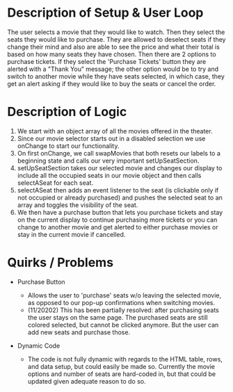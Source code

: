 # Description of Setup & User Loop #

The user selects a movie that they would like to watch. Then they select the seats they would like to purchase. They are allowed to deselect seats if they change their mind and also are able to see the price and what their total is based on how many seats they have chosen.  Then there are 2 options to purchase tickets. If they select the 'Purchase Tickets' button they are alerted with a "Thank You" message; the other option would be to try and switch to another movie while they have seats selected, in which case, they get an alert asking if they would like to buy the seats or cancel the order.  


# Description of Logic #

1. We start with an object array of all the movies offered in the theater.
2. Since our movie selector starts out in a disabled selection we use onChange to start our functionality.
3. On first onChange, we call swapMovies that both resets our labels to a beginning state and calls our very important setUpSeatSection.
4. setUpSeatSection takes our selected movie and changes our display to include all the occupied seats in our movie object and then calls selectASeat for each seat.
5. selectASeat then adds an event listener to the seat (is clickable only if not occupied or already purchased) and pushes the selected seat to an array and toggles the visibility of the seat.
6. We then have a purchase button that lets you purchase tickets and stay on the current display to continue purchasing more tickets or you can change to another movie and get alerted to either purchase movies or stay in the current movie if cancelled.


# Quirks / Problems #

* Purchase Button
  * Allows the user to 'purchase' seats w/o leaving the selected movie, as opposed to our pop-up confirmations when switching movies.
  * (11/20202) This has been partially resolved: after purchasing seats the user stays on the same page. The purchased seats are still colored selected, but cannot be clicked anymore. But the user can add new seats and purchase those. 

* Dynamic Code
  * The code is not fully dynamic with regards to the HTML table, rows, and data setup, but could easily be made so. Currently the movie options and number of seats are hard-coded in, but that could be updated given adequate reason to do so.